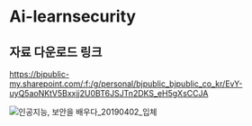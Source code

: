 # Ai-learnsecurity

## 자료 다운로드 링크
https://bjpublic-my.sharepoint.com/:f:/g/personal/bjpublic_bjpublic_co_kr/EvY-uyQ5aoNKtV5Bxxjj2U0BT6JSJTn2DKS_eH5gXsCCJA

![인공지능, 보안을 배우다_20190402_입체](https://user-images.githubusercontent.com/21074282/55699760-5216af00-5a07-11e9-86a9-98ac2ffe3246.jpg)
